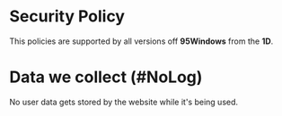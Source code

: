 # Security Policy
This policies are supported by all versions off **95Windows** from the **1D**.
# Data we collect (#NoLog)
No user data gets stored by the website while it's being used.

